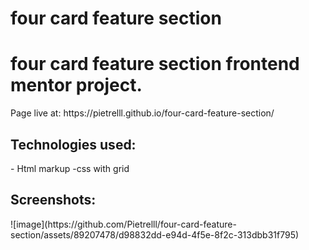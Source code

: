 # four card feature section
 <h1>four card feature section frontend mentor project.</h1> Page live at: https://pietrelll.github.io/four-card-feature-section/ 
 <h2>Technologies used:</h2>
 - Html markup
 -css with grid
<h2>Screenshots:</h2>
![image](https://github.com/Pietrelll/four-card-feature-section/assets/89207478/d98832dd-e94d-4f5e-8f2c-313dbb31f795)
